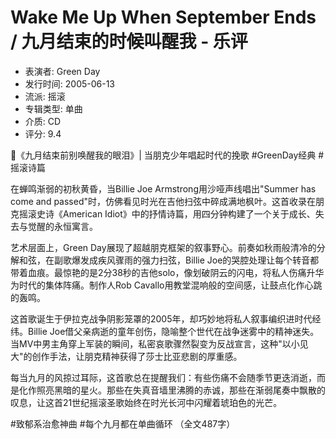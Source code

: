 # Wake Me Up When September Ends / 九月结束的时候叫醒我 - 乐评

- 表演者: Green Day
- 发行时间: 2005-06-13
- 流派: 摇滚
- 专辑类型: 单曲
- 介质: CD
- 评分: 9.4

🎸《九月结束前别唤醒我的眼泪》| 当朋克少年唱起时代的挽歌 #GreenDay经典 #摇滚诗篇

在蝉鸣渐弱的初秋黄昏，当Billie Joe Armstrong用沙哑声线唱出"Summer has come and passed"时，仿佛看见时光在吉他扫弦中碎成满地枫叶。这首收录在朋克摇滚史诗《American Idiot》中的抒情诗篇，用四分钟构建了一个关于成长、失去与觉醒的永恒寓言。

艺术层面上，Green Day展现了超越朋克框架的叙事野心。前奏如秋雨般清冷的分解和弦，在副歌爆发成疾风骤雨的强力扫弦，Billie Joe的哭腔处理让每个转音都带着血痕。最惊艳的是2分38秒的吉他solo，像划破阴云的闪电，将私人伤痛升华为时代的集体阵痛。制作人Rob Cavallo用教堂混响般的空间感，让鼓点化作心跳的轰鸣。

这首歌诞生于伊拉克战争阴影笼罩的2005年，却巧妙地将私人叙事编织进时代经纬。Billie Joe借父亲病逝的童年创伤，隐喻整个世代在战争迷雾中的精神迷失。当MV中男主角穿上军装的瞬间，私密哀歌骤然裂变为反战宣言，这种"以小见大"的创作手法，让朋克精神获得了莎士比亚悲剧的厚重感。

每当九月的风掠过耳际，这首歌总在提醒我们：有些伤痛不会随季节更迭消逝，而是化作照亮黑暗的星火。那些在失真音墙里沸腾的赤诚，那些在渐弱尾奏中飘散的叹息，让这首21世纪摇滚圣歌始终在时光长河中闪耀着琥珀色的光芒。

#致郁系治愈神曲 #每个九月都在单曲循环
（全文487字）
